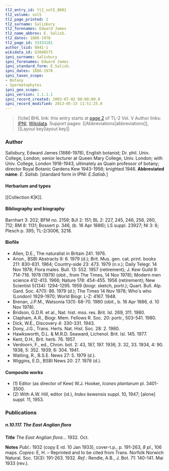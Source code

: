 ```yaml
---
tl2_entry_id: tl2_vol5_0001
tl2_volume: vol5
tl2_page_printed: 2
tl2_surname: Salisbury
tl2_forenames: Edward James
tl2_name_abbrev: E. Salisb.
tl2_dates: 1886-1978
tl2_page_id: 33333181
author_lsid: 8841-1
wikidata_id: Q3048575
ipni_surname: Salisbury
ipni_forenames: Edward James
ipni_standard_form: E.Salisb.
ipni_dates: 1886-1978
ipni_taxon_scope: 
- Botany
- Spermatophytes
ipni_geo_scope: 
ipni_version: 1.1.1.1
ipni_record_created: 2003-07-02 00:00:00.0
ipni_record_modified: 2013-05-15 11:51:25.0
---
```


> [!cite] BHL link: this entry starts at [page 2](https://www.biodiversitylibrary.org/page/33333181) of TL-2 Vol. V
> Author links: [IPNI](https://www.ipni.org/a/8841-1), [Wikidata](https://www.wikidata.org/wiki/Q3048575). Support pages: [[Abbreviations|abbreviations]], [[Layout key|layout key]]

### Author

Salisbury, Edward James (1886-1978), English botanist; Dr. phil. Univ. College, London; senior lecturer at Queen Mary College, Univ. London; with Univ. College, London 1918-1943, ultimately as Quain professor of botany; director Royal Botanic Gardens Kew 1943-1956; knighted 1946. 
**Abbreviated name**: *E. Salisb.* \[standard form in IPNI: *E.Salisb.*\]

#### Herbarium and types

[[Collection K|K]].

#### Bibliography and biography

Barnhart 3: 202; BFM no. 2159; BJI 2: 151; BL 2: 227, 245, 246, 256, 260, 712; BM 8: 1131; Bossert p. 346, (b. 16 Apr 1886); LS suppl. 23927; NI 3: 6; Plesch p. 395; TL-2/3006, 3218.

#### Biofile

- Allen, D.E., The naturalist in Britain 241. 1976.
- Anon., BSBI Abstracts 9: 6. 1979 (d.); Brit. Mus. gen. cat. print. books 211: 830-831. 1964; Country-side 23: 473. 1979 (n.v.); Daily Telegr. 14 Nov 1978; Flora males. Bull. 13: 552. 1957 (retirement); J. Kew Guild 9: 714-716. 1978 (1979) (obit., from The Times, 14 Nov 1978); Modern men science 412-413. 1966; Nature 178: 454-455. 1956 (retirement); New Scientist 5(134): 1294-1295. 1959 (biogr. sketch, portr.); Quart. Bull. Alp. Gard. Soc. 47(1): 86. 1979 (d.); The Times 14 Nov 1978; Who's who (London) 1929-1970; World Biogr. L-Z: 4167. 1948.
- Brenan, J.P.M., Watsonia 13(1): 68-70. 1980 (obit., b. 16 Apr 1886, d. 10 Nov 1978).
- Bridson, G.D.R. et al., Nat. hist. mss. res. Brit. Isl. 269, 311. 1980.
- Clapham, A.R., Biogr. Mem. Fellows R. Soc. 20: portr., 503-541. 1980.
- Dick, W.E., Discovery 4: 330-331. 1943.
- Dony, J.G., Trans. Herts. Nat. Hist. Soc. 28: 2. 1980.
- Hawksworth, D.L. & M.R.D. Seaward, Lichenol. Brit. Isl. 145. 1977.
- Kent, D.H., Brit. herb. 76. 1957.
- Verdoorn, F., ed., Chron. bot. 2: 43, 187, 197. 1936, 3: 32, 33. 1934, 4: 90. 1938, 5: 352. 1939, 6: 304. 1941.
- Watling, R., B.S.E. News 27: 5. 1979 (d.).
- Wiggins, E.D., BSBI News 20: 27. 1978 (d.).

#### Composite works

- (1) Editor (as director of Kew) W.J. Hooker, *Icones plantarum* pl. 3401-3500.
- (2) With A.W. Hill, editor (id.), *Index kewensis* suppl. 10, 1947; \[alone\] suppl. 11, 1953.

### Publications

##### n.10.117. The East Anglian flora

**Title**
*The East Anglian flora*... 1932. Oct.

**Notes**
*Publ*.: 1932 (copy E rd. 10 Jan 1933), cover-t.p., p. 191-263, *8 pl*., 106 maps. *Copies*: E, H. – Reprinted and to be cited from Trans. Norfolk Norwich Natural. Soc. 13(3): 191-263. 1932.
*Ref*.: Rendle, A.B., J. Bot. 71: 140-141. Mai 1933 (rev.).

